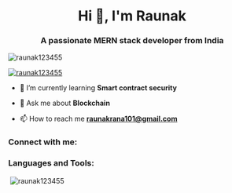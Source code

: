 
<h1 align="center">Hi 👋, I'm Raunak</h1>
<h3 align="center">A passionate MERN stack developer from India</h3>
<p align="left"> <img src="https://komarev.com/ghpvc/?username=raunak123455&label=Profile%20views&color=0e75b6&style=flat" alt="raunak123455" /> </p>

<p align="left"> <a href="https://github.com/ryo-ma/github-profile-trophy"><img src="https://github-profile-trophy.vercel.app/?username=raunak123455" alt="raunak123455" /></a> </p>


- 🌱 I’m currently learning **Smart contract security**

- 💬 Ask me about **Blockchain**

- 📫 How to reach me **raunakrana101@gmail.com**

<h3 align="left">Connect with me:</h3>
<p align="left">
</p>

<h3 align="left">Languages and Tools:</h3>
<!-- <!-- <p align="left"> <a href="https://www.w3schools.com/css/" target="_blank" rel="noreferrer"> <img src="https://raw.githubusercontent.com/devicons/devicon/master/icons/css3/css3-original-wordmark.svg" alt="css3" width="40" height="40"/> </a> <a href="https://developer.mozilla.org/en-US/docs/Web/JavaScript" target="_blank" rel="noreferrer"> <img src="https://raw.githubusercontent.com/devicons/devicon/master/icons/javascript/javascript-original.svg" alt="javascript" width="40" height="40"/> </a> <a href="https://nextjs.org/" target="_blank" rel="noreferrer"> <img src="https://cdn.worldvectorlogo.com/logos/nextjs-2.svg" alt="nextjs" width="40" height="40"/> </a> <a href="https://www.typescriptlang.org/" target="_blank" rel="noreferrer"> <img src="https://raw.githubusercontent.com/devicons/devicon/master/icons/typescript/typescript-original.svg" alt="typescript" width="40" height="40"/> </a> </p> -->


<p>&nbsp;<img align="center" src="https://github-readme-stats.vercel.app/api?username=raunak123455&show_icons=true&locale=en" alt="raunak123455" /></p>
